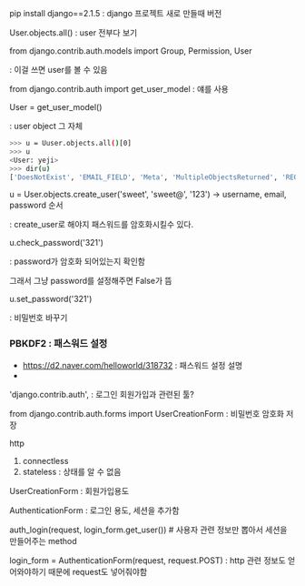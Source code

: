 pip install django==2.1.5 : django 프로젝트 새로 만들때 버전



User.objects.all() : user 전부다 보기



from django.contrib.auth.models import Group, Permission, User

: 이걸 쓰면 user를 볼 수 있음



from django.contrib.auth import get_user_model : 얘를 사용



User = get_user_model() 

: user object 그 자체



```bash
>>> u = Uuser.objects.all()[0]
>>> u
<User: yeji>
>>> dir(u)
['DoesNotExist', 'EMAIL_FIELD', 'Meta', 'MultipleObjectsReturned', 'REQUIRED_FIELDS', 'USERNAME_FIELD', '__class__', '__delattr__', '__dict__', '__dir__', '__doc__', '__eq__', '__format__', '__ge__', '__getattribute__', '__getstate__', '__gt__', '__hash__', '__init__', '__init_subclass__', '__le__', '__lt__', '__module__', '__ne__', '__new__', '__reduce__', '__reduce_ex__', '__repr__', '__setattr__', '__setstate__', '__sizeof__', '__str__', '__subclasshook__', '__weakref__', '_check_column_name_clashes', '_check_field_name_clashes', '_check_fields', '_check_id_field', '_check_index_together', '_check_indexes', '_check_local_fields', '_check_long_column_names', '_check_m2m_through_same_relationship', '_check_managers', '_check_model', '_check_model_name_db_lookup_clashes', '_check_ordering', '_check_property_name_related_field_accessor_clashes', '_check_single_primary_key', '_check_swappable', '_check_unique_together', '_do_insert', '_do_update', '_get_FIELD_display', '_get_next_or_previous_by_FIELD', '_get_next_or_previous_in_order', '_get_pk_val', '_get_unique_checks', '_meta', '_password', '_perform_date_checks', '_perform_unique_checks', '_save_parents', '_save_table', '_set_pk_val', '_state', 'check', 'check_password', 'clean', 'clean_fields', 'date_error_message', 'date_joined', 'delete', 'email', 'email_user', 'first_name', 'from_db', 'full_clean', 'get_all_permissions', 'get_deferred_fields', 'get_email_field_name', 'get_full_name', 'get_group_permissions', 'get_next_by_date_joined', 'get_previous_by_date_joined', 'get_session_auth_hash', 'get_short_name', 'get_username', 'groups', 'has_module_perms', 'has_perm', 'has_perms', 'has_usable_password', 'id', 'is_active', 'is_anonymous', 'is_authenticated', 'is_staff', 'is_superuser', 'last_login', 'last_name', 'logentry_set', 'natural_key', 'normalize_username', 'objects', 'password', 'pk', 'prepare_database_save', 'refresh_from_db', 'save', 'save_base', 'serializable_value', 'set_password', 'set_unusable_password', 'unique_error_message', 'user_permissions', 'username', 'username_validator', 'validate_unique']
```



u = User.objects.create_user('sweet', 'sweet@', '123') -> username, email, password 순서

: create_user로 해야지 패스워드를 암호화시킬수 있다.



 u.check_password('321')

: password가 암호화 되어있는지 확인함

그래서 그냥 password를 설정해주면 False가 뜸



u.set_password('321')

: 비밀번호 바꾸기



### PBKDF2 : 패스워드 설정

* <https://d2.naver.com/helloworld/318732> : 패스워드 설정 설명
* 



'django.contrib.auth', : 로그인 회원가입과 관련된 툴?





from django.contrib.auth.forms import UserCreationForm : 비밀번호 암호화 저장





http 

1. connectless
2. stateless : 상태를 알 수 없음



UserCreationForm : 회원가입용도

AuthenticationForm : 로그인 용도, 세션을 추가함



auth_login(request, login_form.get_user()) # 사용자 관련 정보만 뽑아서 세션을 만들어주는 method



login_form = AuthenticationForm(request, request.POST) : http 관련 정보도 얻어와야하기 때문에 request도 넣어줘야함